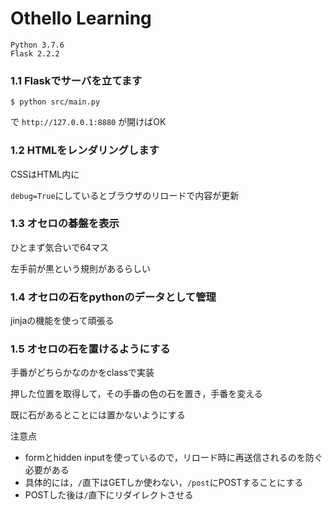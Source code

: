 # Othello Learning

```
Python 3.7.6
Flask 2.2.2
```

### 1.1 Flaskでサーバを立てます

```
$ python src/main.py
```
で `http://127.0.0.1:8880` が開けばOK

### 1.2 HTMLをレンダリングします

CSSはHTML内に

`debug=True`にしているとブラウザのリロードで内容が更新

### 1.3 オセロの碁盤を表示

ひとまず気合いで64マス

左手前が黒という規則があるらしい

### 1.4 オセロの石をpythonのデータとして管理

jinjaの機能を使って頑張る


### 1.5 オセロの石を置けるようにする

手番がどちらかなのかをclassで実装

押した位置を取得して，その手番の色の石を置き，手番を変える

既に石があるとことには置かないようにする

注意点
- formとhidden inputを使っているので，リロード時に再送信されるのを防ぐ必要がある
- 具体的には，`/`直下はGETしか使わない，`/post`にPOSTすることにする
- POSTした後は`/`直下にリダイレクトさせる